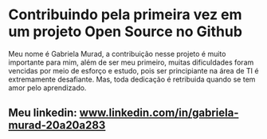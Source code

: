 # Contribuindo pela primeira vez em um projeto Open Source no Github
 

Meu nome é Gabriela Murad, a contribuição nesse projeto é muito importante para mim, além de ser meu primeiro, muitas dificuldades foram vencidas por meio de esforço e estudo, pois ser principiante na área de TI é extremamente desafiante. Mas, toda dedicação é retribuida quando se tem amor pelo aprendizado.
## Meu linkedin: www.linkedin.com/in/gabriela-murad-20a20a283



